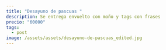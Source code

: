 ```yaml
---
title: "Desayuno de pascuas "
description: Se entrega envuelto con moño y tags con frases
precio: "60000"
tags:
  - post
image: /assets/assets/desayuno-de-pascuas_edited.jpg
---
```

